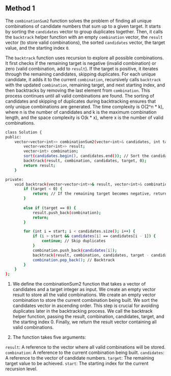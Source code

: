 ## Method 1
The `combinationSum2` function solves the problem of finding all unique combinations of candidate numbers that sum up to a given target. It starts by sorting the `candidates` vector to group duplicates together. Then, it calls the `backtrack` helper function with an empty `combination` vector, the `result` vector (to store valid combinations), the sorted `candidates` vector, the target value, and the starting index `0`. 

The `backtrack` function uses recursion to explore all possible combinations. It first checks if the remaining target is negative (invalid combination) or zero (valid combination, add to `result`). If the target is positive, it iterates through the remaining candidates, skipping duplicates. For each unique candidate, it adds it to the current `combination`, recursively calls `backtrack` with the updated `combination`, remaining target, and next starting index, and then backtracks by removing the last element from `combination`. This process continues until all valid combinations are found. The sorting of candidates and skipping of duplicates during backtracking ensures that only unique combinations are generated. The time complexity is O(2^n * k), where n is the number of candidates and k is the maximum combination length, and the space complexity is O(k * x), where x is the number of valid combinations.

```bash
class Solution {
public:
    vector<vector<int>> combinationSum2(vector<int>& candidates, int target) {
        vector<vector<int>> result;
        vector<int> combination;
        sort(candidates.begin(), candidates.end()); // Sort the candidates to avoid duplicates
        backtrack(result, combination, candidates, target, 0);
        return result;
    }

private:
    void backtrack(vector<vector<int>>& result, vector<int>& combination, vector<int>& candidates, int target, int start) {
        if (target < 0) {
            return; // If the remaining target becomes negative, return
        } 
        
        else if (target == 0) {
            result.push_back(combination);
            return;
        }

        for (int i = start; i < candidates.size(); i++) {
            if (i > start && candidates[i] == candidates[i - 1]) {
                continue; // Skip duplicates
            }
            combination.push_back(candidates[i]);
            backtrack(result, combination, candidates, target - candidates[i], i + 1); // recurse with remaining
            combination.pop_back(); // Backtrack
        }
    }
};
```
1. We define the combinationSum2 function that takes a vector of candidates and a target integer as input.
We create an empty vector result to store all the valid combinations.
We create an empty vector combination to store the current combination being built.
We sort the candidates vector in ascending order. This step is crucial for avoiding duplicates later in the backtracking process.
We call the backtrack helper function, passing the result, combination, candidates, target, and the starting index 0.
Finally, we return the result vector containing all valid combinations.

2. The function takes five arguments:

`result`: A reference to the vector where all valid combinations will be stored.
`combination`: A reference to the current combination being built.
`candidates`: A reference to the vector of candidate numbers.
`target`: The remaining target value to be achieved.
`start`: The starting index for the current recursion level.
